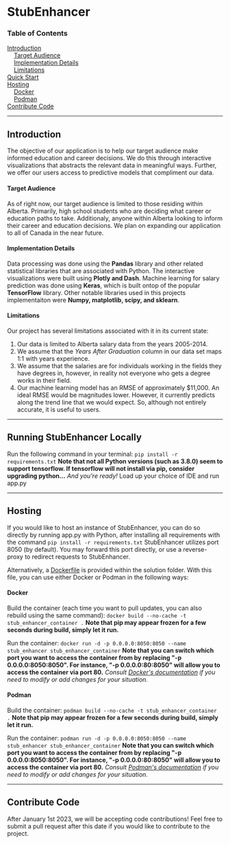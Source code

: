 # StubEnhancer
### Table of Contents
[Introduction](#Introduction)  
&nbsp;&nbsp;&nbsp;&nbsp;[Target Audience](#Target-Audience)  
&nbsp;&nbsp;&nbsp;&nbsp;[Implementation Details](#Implementation-Details)  
&nbsp;&nbsp;&nbsp;&nbsp;[Limitations](#Limitations)  
[Quick Start](#Running-StubEnhancer-Locally)  
[Hosting](#Hosting)  
&nbsp;&nbsp;&nbsp;&nbsp;[Docker](#Docker)  
&nbsp;&nbsp;&nbsp;&nbsp;[Podman](#Podman)  
[Contribute Code](#Contribute-Code)

------
## Introduction

The objective of our application is to help our target audience make informed education and career decisions. We do this through interactive visualizations
that abstracts the relevant data in meaningful ways. Further, we offer our users access to predictive models that compliment our data.

#### Target Audience
As of right now, our target audience is limited to those residing within Alberta. Primarily, high school students who are deciding what career or education
paths to take. Additionaly, anyone within Alberta looking to inform their career and education decisions. We plan on expanding our application to all of 
Canada in the near future.

#### Implementation Details
Data processing was done using the **Pandas** library and other related statistical libraries that are associated with Python. The interactive visualizations were
built using **Plotly and Dash**. Machine learning for salary prediction was done using **Keras**, which is built ontop of the popular **TensorFlow** library. Other notable libraries used in this projects implementaiton were **Numpy, matplotlib, scipy, and sklearn**.

#### Limitations
Our project has several limitations associated with it in its current state:
1. Our data is limited to Alberta salary data from the years 2005-2014.
2. We assume that the *Years After Graduation* column in our data set maps 1:1 with years experience.
3. We assume that the salaries are for individuals working in the fields they have degrees in, however, in reality not everyone who gets a degree works in their field.
4. Our machine learning model has an RMSE of approximately $11,000. An ideal RMSE would be magnitudes lower. However, it currently predicts along the trend line that we would expect. So, although not entirely accurate, it is useful to users.

------
## Running StubEnhancer Locally

Run the following command in your terminal: ```pip install -r requirements.txt```
**Note that not all Python versions (such as 3.8.0) seem to support tensorflow. If tensorflow will not install via pip, consider upgrading python...**
*And you're ready!* Load up your choice of IDE and run app.py

------
## Hosting

If you would like to host an instance of StubEnhancer, you can do so directly by running app.py with Python, after installing all requirements with the command ```pip install -r requirements.txt```
StubEnhancer utilizes port 8050 (by default). You may forward this port directly, or use a reverse-proxy to redirect requests to StubEnhancer.

Alternatively, a [Dockerfile](/Dockerfile) is provided within the solution folder. With this file, you can use either Docker or Podman in the following ways:

#### Docker
Build the container (each time you want to pull updates, you can also rebuild using the same command):
```docker build --no-cache -t stub_enhancer_container .```
**Note that pip may appear frozen for a few seconds during build, simply let it run.**

Run the container:
```docker run -d -p 0.0.0.0:8050:8050 --name stub_enhancer stub_enhancer_container```
**Note that you can switch which port you want to access the container from by replacing "-p 0.0.0.0:8050:8050". For instance, "-p 0.0.0.0:80:8050" will allow you to access the container via port 80.**
*Consult [Docker's documentation](https://docs.docker.com/engine/reference/run/) if you need to modify or add changes for your situation.*

#### Podman
Build the container:
```podman build --no-cache -t stub_enhancer_container .```
**Note that pip may appear frozen for a few seconds during build, simply let it run.**

Run the container:
```podman run -d -p 0.0.0.0:8050:8050 --name stub_enhancer stub_enhancer_container```
**Note that you can switch which port you want to access the container from by replacing "-p 0.0.0.0:8050:8050". For instance, "-p 0.0.0.0:80:8050" will allow you to access the container via port 80.**
*Consult [Podman's documentation](https://docs.podman.io/en/latest/markdown/podman-run.1.html) if you need to modify or add changes for your situation.*

------
## Contribute Code
After January 1st 2023, we will be accepting code contributions! Feel free to submit a pull request after this date if you would like to contribute to the project.
